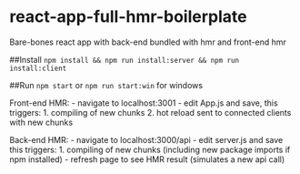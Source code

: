 # react-app-full-hmr-boilerplate
Bare-bones react app with back-end bundled with hmr and front-end hmr

##Install
`npm install && npm run install:server && npm run install:client`

##Run
`npm start` or `npm run start:win` for windows


Front-end HMR:
	- navigate to localhost:3001
	- edit App.js and save, this triggers:
		1. compiling of new chunks
		2. hot reload sent to connected clients with new chunks
	
Back-end HMR: 
	- navigate to localhost:3000/api
	- edit server.js and save this triggers:
		1. compiling of new chunks (including new package imports if npm installed)
	- refresh page to see HMR result (simulates a new api call)